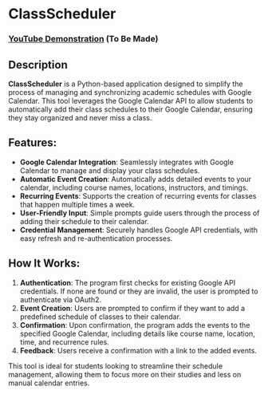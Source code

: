 <h1>ClassScheduler</h1>

 ### [YouTube Demonstration](link) (To Be Made)

<h2>Description</h2>
<b>ClassScheduler</b> is a Python-based application designed to simplify the process of managing and synchronizing academic schedules with Google Calendar. This tool leverages the Google Calendar API to allow students to automatically add their class schedules to their Google Calendar, ensuring they stay organized and never miss a class.
<br />


<h2>Features:</h2>

- <b>Google Calendar Integration</b>: Seamlessly integrates with Google Calendar to manage and display your class schedules.
- <b>Automatic Event Creation</b>: Automatically adds detailed events to your calendar, including course names, locations, instructors, and timings.
- <b>Recurring Events</b>: Supports the creation of recurring events for classes that happen multiple times a week.
- <b>User-Friendly Input</b>: Simple prompts guide users through the process of adding their schedule to their calendar.
- <b>Credential Management</b>: Securely handles Google API credentials, with easy refresh and re-authentication processes.

<h2>How It Works: </h2>

1. <b>Authentication</b>: The program first checks for existing Google API credentials. If none are found or they are invalid, the user is prompted to authenticate via OAuth2.
2. <b>Event Creation</b>: Users are prompted to confirm if they want to add a predefined schedule of classes to their calendar.
3. <b>Confirmation</b>: Upon confirmation, the program adds the events to the specified Google Calendar, including details like course name, location, time, and recurrence rules.
4. <b>Feedback</b>: Users receive a confirmation with a link to the added events.

This tool is ideal for students looking to streamline their schedule management, allowing them to focus more on their studies and less on manual calendar entries.

<!--
 ```diff
- text in red
+ text in green
! text in orange
# text in gray
@@ text in purple (and bold)@@
```
--!>
